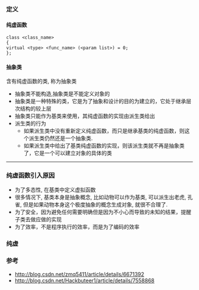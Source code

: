 ### 定义

####  纯虚函数
```
class <class_name>
{
virtual <type> <func_name> (<param list>) = 0;
};
```

#### 抽象类
含有纯虚函数的类, 称为抽象类
- 抽象类不能构造,抽象类是不能定义对象的
- 抽象类是一种特殊的类，它是为了抽象和设计的目的为建立的，它处于继承层次结构的较上层
- 抽象类只能作为基类来使用，其纯虚函数的实现由派生类给出
- 派生类的行为
    - 如果派生类中没有重新定义纯虚函数，而只是继承基类的纯虚函数，则这个派生类仍然还是一个抽象类.
    - 如果派生类中给出了基类纯虚函数的实现，则该派生类就不再是抽象类了，它是一个可以建立对象的具体的类





----

### 纯虚函数引入原因

- 为了多态性, 在基类中定义虚拟函数
- 很多情况下, 基类本身是抽象概念, 比如动物可以作为基类, 可以派生出老虎, 孔雀, 但是如果动物本身这个极度抽象的概念生成对象, 就很不合理了.
- 为了安全，因为避免任何需要明确但是因为不小心而导致的未知的结果，提醒子类去做应做的实现
- 为了效率，不是程序执行的效率，而是为了编码的效率

### 纯虚


### 参考
- http://blog.csdn.net/zmq5411/article/details/6671392
- http://blog.csdn.net/Hackbuteer1/article/details/7558868
